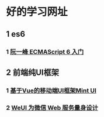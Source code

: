 # 好的学习网址
## 1 es6
### 1 [阮一峰 ECMAScript 6 入门](http://es6.ruanyifeng.com/#docs/intro)

## 2 前端纯UI框架
### 1 [基于Vue的移动端UI框架Mint UI](https://mint-ui.github.io/#!/zh-cn)
### 2 [WeUI 为微信 Web 服务量身设计](https://github.com/Tencent/weui/blob/master/README_cn.md)